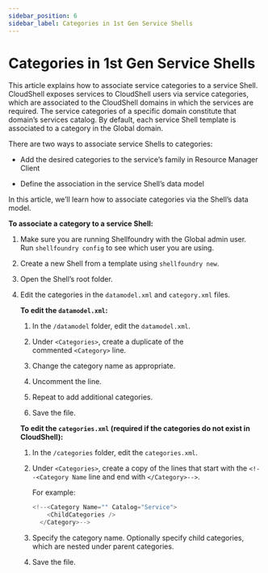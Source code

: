 ```yaml
---
sidebar_position: 6
sidebar_label: Categories in 1st Gen Service Shells
---
```


# Categories in 1st Gen Service Shells

This article explains how to associate service categories to a service Shell. CloudShell exposes services to CloudShell users via service categories, which are associated to the CloudShell domains in which the services are required. The service categories of a specific domain constitute that domain’s services catalog. By default, each service Shell template is associated to a category in the Global domain.

There are two ways to associate service Shells to categories:

- Add the desired categories to the service’s family in Resource Manager Client
    
- Define the association in the service Shell’s data model
    

In this article, we’ll learn how to associate categories via the Shell’s data model.

**To associate a category to a service Shell:**

1. Make sure you are running Shellfoundry with the Global admin user. Run `shellfoundry config` to see which user you are using.
    
2. Create a new Shell from a template using `shellfoundry new`.
    
3. Open the Shell’s root folder.
    
4. Edit the categories in the `datamodel.xml` and `category.xml` files.
    
    **To edit the `datamodel.xml`:**
    
    1. In the `/datamodel` folder, edit the `datamodel.xml`.
        
    2. Under `<Categories>`, create a duplicate of the commented `<Category>` line.
        
    3. Change the category name as appropriate.
        
    4. Uncomment the line.
        
    5. Repeat to add additional categories.
        
    6. Save the file.
        
    
    **To edit the `categories.xml` (required if the categories do not exist in CloudShell):**
    

    1. In the `/categories` folder, edit the `categories.xml`.
       
    2. Under `<Categories>`, create a copy of the lines that start with the `<!--<Category Name` line and end with `</Category>-->`.
       
       For example:
       
       ```javascript
       <!--<Category Name="" Catalog="Service">
           <ChildCategories />
         </Category>-->
       ```
       
    3. Specify the category name. Optionally specify child categories, which are nested under parent categories.
       
    4. Save the file.
